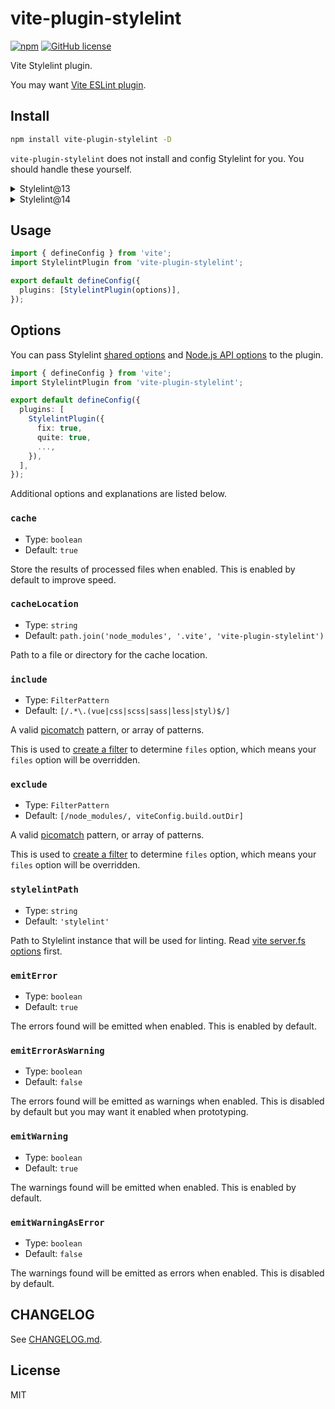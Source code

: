 # vite-plugin-stylelint

[![npm](https://img.shields.io/npm/v/vite-plugin-stylelint)](https://www.npmjs.com/package/vite-plugin-stylelint)
[![GitHub license](https://img.shields.io/github/license/ModyQyW/vite-plugin-stylelint)](https://github.com/ModyQyW/vite-plugin-stylelint/blob/master/LICENSE)

Vite Stylelint plugin.

You may want [Vite ESLint plugin](https://github.com/ModyQyW/vite-plugin-stylelint).

## Install

```sh
npm install vite-plugin-stylelint -D
```

`vite-plugin-stylelint` does not install and config Stylelint for you. You should handle these yourself.

<details>

<summary>Stylelint@13</summary>

```sh
npm install stylelint@^13 @types/stylelint@^13 -D
```

</details>

<details>

<summary>Stylelint@14</summary>

```sh
npm install stylelint@^14 -D
```

</details>

## Usage

```ts
import { defineConfig } from 'vite';
import StylelintPlugin from 'vite-plugin-stylelint';

export default defineConfig({
  plugins: [StylelintPlugin(options)],
});
```

## Options

You can pass Stylelint [shared options](https://stylelint.io/user-guide/usage/options) and [Node.js API options](https://stylelint.io/user-guide/usage/node-api) to the plugin.

```ts
import { defineConfig } from 'vite';
import StylelintPlugin from 'vite-plugin-stylelint';

export default defineConfig({
  plugins: [
    StylelintPlugin({
      fix: true,
      quite: true,
      ...,
    }),
  ],
});
```

Additional options and explanations are listed below.

### `cache`

- Type: `boolean`
- Default: `true`

Store the results of processed files when enabled. This is enabled by default to improve speed.

### `cacheLocation`

- Type: `string`
- Default: `path.join('node_modules', '.vite', 'vite-plugin-stylelint')`

Path to a file or directory for the cache location.

### `include`

- Type: `FilterPattern`
- Default: `[/.*\.(vue|css|scss|sass|less|styl)$/]`

A valid [picomatch](https://github.com/micromatch/picomatch#globbing-features) pattern, or array of patterns.

This is used to [create a filter](https://github.com/rollup/plugins/blob/master/packages/pluginutils/README.md#createfilter) to determine `files` option, which means your `files` option will be overridden.

### `exclude`

- Type: `FilterPattern`
- Default: `[/node_modules/, viteConfig.build.outDir]`

A valid [picomatch](https://github.com/micromatch/picomatch#globbing-features) pattern, or array of patterns.

This is used to [create a filter](https://github.com/rollup/plugins/blob/master/packages/pluginutils/README.md#createfilter) to determine `files` option, which means your `files` option will be overridden.

### `stylelintPath`

- Type: `string`
- Default: `'stylelint'`

Path to Stylelint instance that will be used for linting. Read [vite server.fs options](https://vitejs.dev/config/#server-fs-strict) first.

### `emitError`

- Type: `boolean`
- Default: `true`

The errors found will be emitted when enabled. This is enabled by default.

### `emitErrorAsWarning`

- Type: `boolean`
- Default: `false`

The errors found will be emitted as warnings when enabled. This is disabled by default but you may want it enabled when prototyping.

### `emitWarning`

- Type: `boolean`
- Default: `true`

The warnings found will be emitted when enabled. This is enabled by default.

### `emitWarningAsError`

- Type: `boolean`
- Default: `false`

The warnings found will be emitted as errors when enabled. This is disabled by default.

## CHANGELOG

See [CHANGELOG.md](./CHANGELOG.md).

## License

MIT
